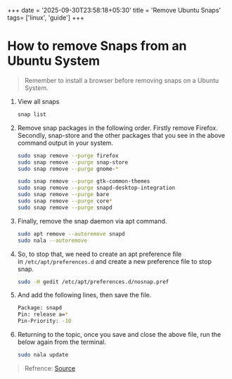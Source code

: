 +++
date = '2025-09-30T23:58:18+05:30'
title = 'Remove Ubuntu Snaps'
tags= ['linux', 'guide']
+++

# How to remove Snaps from an Ubuntu System

> Remember to install a browser before removing snaps on a Ubuntu System.

1. View all snaps

    ```sh
    snap list
    ```

1. Remove snap packages in the following order. Firstly remove Firefox. Secondly, snap-store and the other packages that you see in the above command output in your system.

    ```sh
    sudo snap remove --purge firefox
    sudo snap remove --purge snap-store
    sudo snap remove --purge gnome-*
    ```

    ```sh
    sudo snap remove --purge gtk-common-themes
    sudo snap remove --purge snapd-desktop-integration
    sudo snap remove --purge bare
    sudo snap remove --purge core*
    sudo snap remove --purge snapd
    ```
1. Finally, remove the snap daemon via apt command.

    ```sh
    sudo apt remove --autoremove snapd
    sudo nala --autoremove
    ```
1. So, to stop that, we need to create an apt preference file in `/etc/apt/preferences.d` and create a new preference file to stop snap. 

    ```sh
    sudo -H gedit /etc/apt/preferences.d/nosnap.pref
    ```
1. And add the following lines, then save the file.

    ```sh
    Package: snapd
    Pin: release a=*
    Pin-Priority: -10
    ```
1. Returning to the topic, once you save and close the above file, run the below again from the terminal.

    ```sh
    sudo nala update
    ```

> Refrence: [Source](https://www.debugpoint.com/remove-snap-ubuntu/)